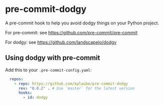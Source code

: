 # pre-commit-dodgy

A pre-commit hook to help you avoid dodgy things on your Python project.

For pre-commit: see https://github.com/pre-commit/pre-commit

For dodgy: see https://github.com/landscapeio/dodgy

## Using dodgy with pre-commit

Add this to your `.pre-commit-config.yaml`:

```yaml
  repos:
    - repo: https://github.com/kplaube/pre-commit-dodgy
      rev: "0.0.2" . # Use `master` for the latest version
      hooks:
        - id: dodgy
```
